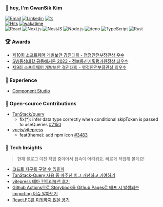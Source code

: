 <!-- profile -->

### 👋 hey, I'm GwanSik Kim

[![Email](https://img.shields.io/badge/iam@gwansik.dev-005FF9?style=flat-square&logo=Mail.Ru&logoColor=white)](mailto:iam@gwansik.dev)
[![Linkedin](https://img.shields.io/badge/GwanSik_Kim-0A66C2?style=flat-square&logo=Linkedin&logoColor=white)](https://www.linkedin.com/in/gwansikk/)
[![𝕏](https://img.shields.io/badge/gwansikk-000000?style=flat-square&logo=x&logoColor=white)](https://twitter.com/gwansikk)  
[![Hits](https://hits.seeyoufarm.com/api/count/incr/badge.svg?url=https%3A%2F%2Fgithub.com%2Fgwansikk&count_bg=%2379C83D&title_bg=%23555555&icon=github.svg&icon_color=%23E7E7E7&title=hits&edge_flat=true)](https://hits.seeyoufarm.com)
[![wakatime](https://wakatime.com/badge/user/018b296e-4cd5-41f2-aa72-2f479353ee2b.svg?style=flat-square)](https://wakatime.com/@018b296e-4cd5-41f2-aa72-2f479353ee2b)  
![React](https://img.shields.io/badge/React-61DAFB?style=flat-square&logo=React&logoColor=black)
![Next.js](https://img.shields.io/badge/Next.js-000000?style=flat-square&logo=Next.js)
![NestJS](https://img.shields.io/badge/NestJS-E0234E?style=flat-square&logo=NestJS)
![Node.js](https://img.shields.io/badge/Node.js-339933?style=flat-square&logo=Node.js&logoColor=white)
![deno](https://img.shields.io/badge/Deno-000000?style=flat-square&logo=deno&logoColor=white)
![TypeScript](https://img.shields.io/badge/TypeScript-3178C6?style=flat-square&logo=TypeScript&logoColor=white)
![Rust](https://img.shields.io/badge/Rust-000000?style=flat-square&logo=Rust&logoColor=white)

<!-- awards -->

### 🏆 Awards

- [제10회 소프트웨어 개발보안 경진대회 - 행정안전부장관상 우수](https://www.kisa.or.kr/401/form?postSeq=3152&page=1)
- [SW중심대학 공동해커톤 2023 - 정보통신기획평가원장상 최우수](https://www.swuniv.kr/56/?q=YToxOntzOjEyOiJrZXl3b3JkX3R5cGUiO3M6MzoiYWxsIjt9&bmode=view&idx=15247030&t=board)
- [제9회 소프트웨어 개발보안 경진대회 - 행정안전부장관상 최우수](http://www.ggoverallnews.co.kr/news/articleView.html?idxno=18009)

<!-- Experience -->
### 💼 Experience

- [Component Studio](https://github.com/ComponentStudio)

<!-- open-source contribution -->

### 🧩 Open-source Contributions

- [TanStack/query](https://github.com/TanStack/query/issues?q=author%3Agwansikk)
  - fix(*): infer data type correctly when conditional skipToken is passed to useQueries [#7150](https://github.com/TanStack/query/pull/7150)
- [vuejs/vitepress](https://github.com/vuejs/vitepress/issues?q=author%3Agwansikk)
  - feat(theme): add npm icon [#3483](https://github.com/vuejs/vitepress/issues/3483)

<!-- blog -->

 ### 📝 Tech Insights

> 현재 블로그 이전 작업 중이어서 접속이 어려워요. 빠르게 작업해 볼게요!

- [코드로 지구를 구할 수 있을까]()
- [TanStack-Query 사용 중 마주친 버그 개선하고 기여하기]()
- [vitepress 테마 컨트리뷰션 후기]()
- [Github Actions으로 Storybook을 Github Pages로 배포 시 발생되는 Importing 이슈 알아보기]()
- [React.FC를 미워하지 않을 용기]()
